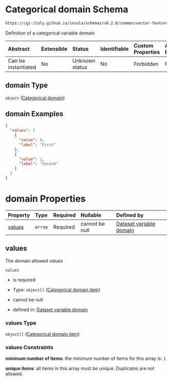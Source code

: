 # Categorical domain Schema

```txt
https://cgi-italy.github.io/insula/schemas/v0.2.0/common/vector-feature-property.schema.json#/$defs/enumProperty/properties/domain
```

Definition of a categorical variable domain

| Abstract            | Extensible | Status         | Identifiable | Custom Properties | Additional Properties | Access Restrictions | Defined In                                                                                                         |
| :------------------ | :--------- | :------------- | :----------- | :---------------- | :-------------------- | :------------------ | :----------------------------------------------------------------------------------------------------------------- |
| Can be instantiated | No         | Unknown status | No           | Forbidden         | Forbidden             | none                | [vector-feature-property.schema.json\*](schemas/common/vector-feature-property.schema.json "open original schema") |

## domain Type

`object` ([Categorical domain](dataset-variable-domain-defs-categorical-domain.md))

## domain Examples

```json
{
  "values": [
    {
      "value": 0,
      "label": "First"
    },
    {
      "value": 1,
      "label": "Second"
    }
  ]
}
```

# domain Properties

| Property          | Type    | Required | Nullable       | Defined by                                                                                                                                                                                                                                                   |
| :---------------- | :------ | :------- | :------------- | :----------------------------------------------------------------------------------------------------------------------------------------------------------------------------------------------------------------------------------------------------------- |
| [values](#values) | `array` | Required | cannot be null | [Dataset variable domain](dataset-variable-domain-defs-categorical-domain-properties-categorical-domain-values.md "https://cgi-italy.github.io/insula/schemas/v0.2.0/common/dataset-variable-domain.schema.json#/$defs/categoricalDomain/properties/values") |

## values

The domain allowed values

`values`

* is required

* Type: `object[]` ([Categorical domain item](dataset-variable-domain-defs-categorical-domain-properties-categorical-domain-values-categorical-domain-item.md))

* cannot be null

* defined in: [Dataset variable domain](dataset-variable-domain-defs-categorical-domain-properties-categorical-domain-values.md "https://cgi-italy.github.io/insula/schemas/v0.2.0/common/dataset-variable-domain.schema.json#/$defs/categoricalDomain/properties/values")

### values Type

`object[]` ([Categorical domain item](dataset-variable-domain-defs-categorical-domain-properties-categorical-domain-values-categorical-domain-item.md))

### values Constraints

**minimum number of items**: the minimum number of items for this array is: `1`

**unique items**: all items in this array must be unique. Duplicates are not allowed.
